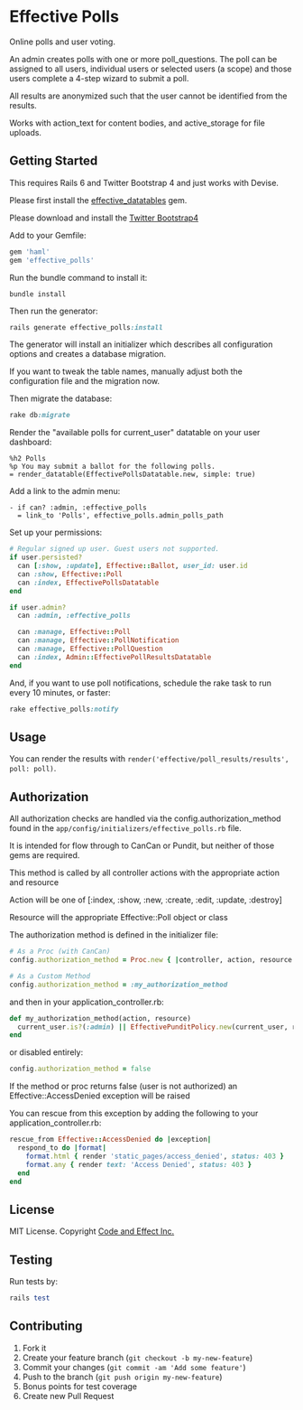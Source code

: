 # Effective Polls

Online polls and user voting.

An admin creates polls with one or more poll_questions. The poll can be assigned to all users, individual users or selected users (a scope) and those users complete a 4-step wizard to submit a poll.

All results are anonymized such that the user cannot be identified from the results.

Works with action_text for content bodies, and active_storage for file uploads.

## Getting Started

This requires Rails 6 and Twitter Bootstrap 4 and just works with Devise.

Please first install the [effective_datatables](https://github.com/code-and-effect/effective_datatables) gem.

Please download and install the [Twitter Bootstrap4](http://getbootstrap.com)

Add to your Gemfile:

```ruby
gem 'haml'
gem 'effective_polls'
```

Run the bundle command to install it:

```console
bundle install
```

Then run the generator:

```ruby
rails generate effective_polls:install
```

The generator will install an initializer which describes all configuration options and creates a database migration.

If you want to tweak the table names, manually adjust both the configuration file and the migration now.

Then migrate the database:

```ruby
rake db:migrate
```

Render the "available polls for current_user" datatable on your user dashboard:

```haml
%h2 Polls
%p You may submit a ballot for the following polls.
= render_datatable(EffectivePollsDatatable.new, simple: true)
```

Add a link to the admin menu:

```haml
- if can? :admin, :effective_polls
  = link_to 'Polls', effective_polls.admin_polls_path
```

Set up your permissions:

```ruby
# Regular signed up user. Guest users not supported.
if user.persisted?
  can [:show, :update], Effective::Ballot, user_id: user.id
  can :show, Effective::Poll
  can :index, EffectivePollsDatatable
end

if user.admin?
  can :admin, :effective_polls

  can :manage, Effective::Poll
  can :manage, Effective::PollNotification
  can :manage, Effective::PollQuestion
  can :index, Admin::EffectivePollResultsDatatable
end
```

And, if you want to use poll notifications, schedule the rake task to run every 10 minutes, or faster:

```rake
rake effective_polls:notify
```

## Usage

You can render the results with `render('effective/poll_results/results', poll: poll)`.

## Authorization

All authorization checks are handled via the config.authorization_method found in the `app/config/initializers/effective_polls.rb` file.

It is intended for flow through to CanCan or Pundit, but neither of those gems are required.

This method is called by all controller actions with the appropriate action and resource

Action will be one of [:index, :show, :new, :create, :edit, :update, :destroy]

Resource will the appropriate Effective::Poll object or class

The authorization method is defined in the initializer file:

```ruby
# As a Proc (with CanCan)
config.authorization_method = Proc.new { |controller, action, resource| authorize!(action, resource) }
```

```ruby
# As a Custom Method
config.authorization_method = :my_authorization_method
```

and then in your application_controller.rb:

```ruby
def my_authorization_method(action, resource)
  current_user.is?(:admin) || EffectivePunditPolicy.new(current_user, resource).send('#{action}?')
end
```

or disabled entirely:

```ruby
config.authorization_method = false
```

If the method or proc returns false (user is not authorized) an Effective::AccessDenied exception will be raised

You can rescue from this exception by adding the following to your application_controller.rb:

```ruby
rescue_from Effective::AccessDenied do |exception|
  respond_to do |format|
    format.html { render 'static_pages/access_denied', status: 403 }
    format.any { render text: 'Access Denied', status: 403 }
  end
end
```

## License

MIT License.  Copyright [Code and Effect Inc.](http://www.codeandeffect.com/)

## Testing

Run tests by:

```ruby
rails test
```

## Contributing

1. Fork it
2. Create your feature branch (`git checkout -b my-new-feature`)
3. Commit your changes (`git commit -am 'Add some feature'`)
4. Push to the branch (`git push origin my-new-feature`)
5. Bonus points for test coverage
6. Create new Pull Request
